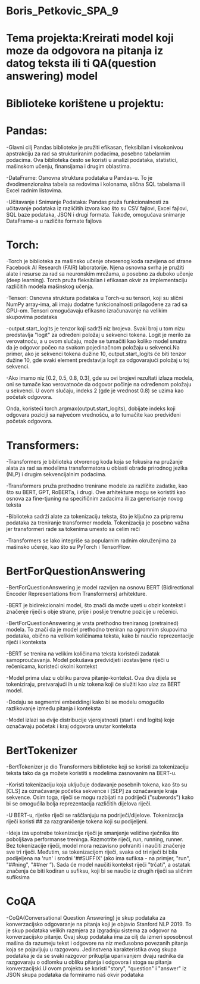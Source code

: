 # Boris_Petkovic_SPA_9

# Tema projekta:Kreirati model koji moze da odgovora na pitanja iz datog teksta ili ti QA(question answering) model

# Biblioteke korištene u projektu: 

# Pandas:
-Glavni cilj Pandas biblioteke je pružiti efikasan, fleksibilan i visokonivou apstrakciju za rad sa strukturiranim podacima, posebno tabelarnim podacima. Ova biblioteka često se koristi u analizi podataka, statistici, mašinskom učenju, finansijama i drugim oblastima.<br>


-DataFrame: Osnovna struktura podataka u Pandas-u. To je dvodimenzionalna tabela sa redovima i kolonama, slična SQL tabelama ili Excel radnim listovima.<br>


-Učitavanje i Snimanje Podataka: Pandas pruža funkcionalnosti za učitavanje podataka iz različitih izvora kao što su CSV fajlovi, Excel fajlovi, SQL baze podataka, JSON i drugi formata. Takođe, omogućava snimanje DataFrame-a u različite formate fajlova<br>

# Torch:
-Torch je biblioteka za mašinsko učenje otvorenog koda razvijena od strane Facebook AI Research (FAIR) laboratorije. Njena osnovna svrha je pružiti alate i resurse za rad sa neuronskim mrežama, a posebno za duboko učenje (deep learning). Torch pruža fleksibilan i efikasan okvir za implementaciju različitih modela mašinskog učenja.<br>


-Tensori: Osnovna struktura podataka u Torch-u su tensori, koji su slični NumPy array-ima, ali imaju dodatne funkcionalnosti prilagođene za rad sa GPU-om. Tensori omogućavaju efikasno izračunavanje na velikim skupovima podataka<br>

-output.start_logits je tenzor koji sadrži niz brojeva. Svaki broj u tom nizu predstavlja "logit" za određeni položaj u sekvenci tokena. Logit je merilo za verovatnoću, a u ovom slučaju, može se tumačiti kao koliko model smatra da je odgovor počeo na svakom pojedinačnom položaju u sekvenci.Na primer, ako je sekvenci tokena dužine 10, output.start_logits će biti tenzor dužine 10, gde svaki element predstavlja logit za odgovarajući položaj u toj sekvenci.

-Ako imamo niz [0.2, 0.5, 0.8, 0.3], gde su ovi brojevi rezultati izlaza modela, oni se tumače kao verovatnoće da odgovor počinje na određenom položaju u sekvenci. U ovom slučaju, indeks 2 (gde je vrednost 0.8) se uzima kao početak odgovora.

Onda, koristeći torch.argmax(output.start_logits), dobijate indeks koji odgovara poziciji sa najvećom vrednošću, a to tumačite kao predviđeni početak odgovora.

# Transformers:
-Transformers je biblioteka otvorenog koda koja se fokusira na pružanje alata za rad sa modelima transformatora u oblasti obrade prirodnog jezika (NLP) i drugim sekvencijalnim podacima.<br>


-Transformers pruža prethodno trenirane modele za različite zadatke, kao što su BERT, GPT, RoBERTa, i drugi. Ove arhitekture mogu se koristiti kao osnova za fine-tjuning na specifičnim zadacima ili za generisanje novog teksta<br>


-Biblioteka sadrži alate za tokenizaciju teksta, što je ključno za pripremu podataka za treniranje transformer modela. Tokenizacija je posebno važna jer transformeri rade sa tokenima umesto sa celim reči<br>


-Transformers se lako integriše sa popularnim radnim okruženjima za mašinsko učenje, kao što su PyTorch i TensorFlow. <br>

# BertForQuestionAnswering
-BertForQuestionAnswering je model razvijen na osnovu BERT (Bidirectional Encoder Representations from Transformers) arhitekture.

-BERT je bidirekcionalni model, što znači da može uzeti u obzir kontekst i značenje riječi s obje strane, prije i poslije trenutne pozicije u rečenici.


-BertForQuestionAnswering je vrsta prethodno treniranog (pretrained) modela. To znači da je model prethodno treniran na ogromnim skupovima podataka, obično na velikim količinama teksta, kako bi naučio reprezentacije riječi i konteksta


-BERT se trenira na velikim količinama teksta koristeći zadatak samoproučavanja. Model pokušava predvidjeti izostavljene riječi u rečenicama, koristeći okolni kontekst

-Model prima ulaz u obliku parova pitanje-kontekst. Ova dva dijela se tokeniziraju, pretvarajući ih u niz tokena koji će služiti kao ulaz za BERT model.

-Dodaju se segmentni embeddingi kako bi se modelu omogućilo razlikovanje između pitanja i konteksta

-Model izlazi sa dvije distribucije vjerojatnosti (start i end logits) koje označavaju početak i kraj odgovora unutar konteksta

# BertTokenizer

-BertTokenizer je dio Transformers biblioteke koji se koristi za tokenizaciju teksta tako da ga možete koristiti s modelima zasnovanim na BERT-u.

-Koristi tokenizaciju koja uključuje dodavanje posebnih tokena, kao što su [CLS] za označavanje početka sekvence i [SEP] za označavanje kraja sekvence. Osim toga, riječi se mogu razbijati na podriječi ("subwords") kako bi se omogućila bolja reprezentacija različitih dijelova riječi.

-U BERT-u, rijetke riječi se raščlanjuju na podriječi/dijelove. Tokenizacija riječi koristi ## za razgraničenje tokena koji su podijeljeni.


-Ideja iza upotrebe tokenizacije riječi je smanjenje veličine rječnika što poboljšava performanse treninga. Razmotrite riječi, run, running, runner. Bez tokenizacije riječi, model mora nezavisno pohraniti i naučiti značenje sve tri riječi. Međutim, sa tokenizacijom riječi, svaka od tri riječi bi bila podijeljena na 'run' i srodni '##SUFFIX' (ako ima sufiksa - na primjer, "run", "##ning", "##ner ”). Sada će model naučiti kontekst riječi "trčati", a ostatak značenja će biti kodiran u sufiksu, koji bi se naučio iz drugih riječi sa sličnim sufiksima

# CoQA
-CoQA(Conversational Question Answering) je skup podataka za konverzacijsko odgovaranje na pitanja koji je objavio Stanford NLP 2019. To je skup podataka velikih razmjera za izgradnju sistema za odgovor na konverzacijsko pitanje. Ovaj skup podataka ima za cilj da izmeri sposobnost mašina da razumeju tekst i odgovore na niz međusobno povezanih pitanja koja se pojavljuju u razgovoru. Jedinstvena karakteristika ovog skupa podataka je da se svaki razgovor prikuplja uparivanjem dvaju radnika da razgovaraju o odlomku u obliku pitanja i odgovora i stoga su pitanja konverzacijski.U ovom projektu se koristi  "story", "question" i "answer" iz JSON skupa podataka da formiramo naš okvir podataka









